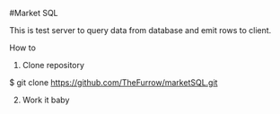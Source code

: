 #Market SQL

This is test server to query data from
database and emit rows to client.

How to
1. Clone repository

$ git clone https://github.com/TheFurrow/marketSQL.git

2. Work it baby
